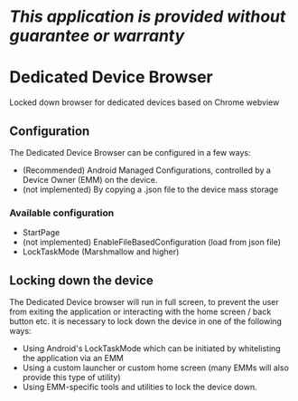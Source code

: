 *This application is provided without guarantee or warranty*
=========================================================
# Dedicated Device Browser
Locked down browser for dedicated devices based on Chrome webview

## Configuration
The Dedicated Device Browser can be configured in a few ways:

- (Recommended) Android Managed Configurations, controlled by a Device Owner (EMM) on the device.
- (not implemented) By copying a .json file to the device mass storage

### Available configuration
- StartPage
- (not implemented) EnableFileBasedConfiguration (load from json file)
- LockTaskMode (Marshmallow and higher)

## Locking down the device

The Dedicated Device browser will run in full screen, to prevent the user from exiting the application or interacting with the home screen / back button etc. it is necessary to lock down the device in one of the following ways:

- Using Android's LockTaskMode which can be initiated by whitelisting the application via an EMM 
- Using a custom launcher or custom home screen (many EMMs will also provide this type of utility)
- Using EMM-specific tools and utilities to lock the device down.
